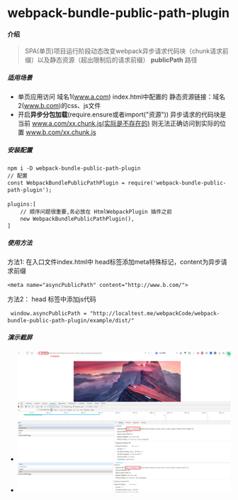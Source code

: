 # webpack-bundle-public-path-plugin

#### 介绍
> SPA(单页)项目运行阶段动态改变webpack异步请求代码块（chunk请求前缀）以及静态资源（超出限制后的请求前缀） **publicPath** 路径

##### 适用场景
- 单页应用访问 域名1(www.a.com) index.html中配置的 静态资源链接：域名2(www.b.com)的css、js文件
- 开启**异步分包加载**(require.ensure或者import("资源")) 异步请求的代码块是当前 www.a.com/xx.chunk.js(实际是不存在的) 则无法正确访问到实际的位置 www.b.com/xx.chunk.js

##### 安装配置
```
npm i -D webpack-bundle-public-path-plugin
// 配置
const WebpackBundlePublicPathPlugin = require('webpack-bundle-public-path-plugin');

plugins:[
    // 顺序问题很重要,务必放在 HtmlWebpackPlugin 插件之前
    new WebpackBundlePublicPathPlugin(),
]

```

##### 使用方法
方法1: 在入口文件index.html中 head标签添加meta特殊标记，content为异步请求前缀
```
<meta name="asyncPublicPath" content="http://www.b.com/">
```
方法2： head 标签中添加js代码
```
 window.asyncPublicPath = "http://localtest.me/webpackCode/webpack-bundle-public-path-plugin/example/dist/"
```

##### 演示截屏
- ![avatar](./docs/demo1.png)
- ![avatar](./docs/demo2.png)

